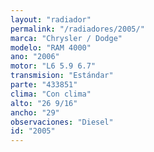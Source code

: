 ```yaml
---
layout: "radiador"
permalink: "/radiadores/2005/"
marca: "Chrysler / Dodge"
modelo: "RAM 4000"
ano: "2006"
motor: "L6 5.9 6.7"
transmision: "Estándar"
parte: "433851"
clima: "Con clima"
alto: "26 9/16"
ancho: "29"
observaciones: "Diesel"
id: "2005"
---
```


